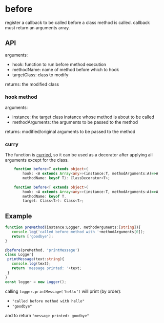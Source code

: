 # before
register a callback to be called before a class method is called. callback must return an arguments array.

## API

arguments:
- hook: function to run before method execution
- methodName: name of method before which to hook
- targetClass: class to modify

returns: the modified class

### hook method

arguments:
- instance: the target class instance whose method is about to be called
- methodArguments: the arguments to be passed to the method

returns: modified/original arguments to be passed to the method

### curry
The function is [curried](https://lodash.com/docs#curry), so it can be used as a decorator after applying all arguments except for the class.

```ts
    function before<T extends object>(
        hook: <A extends Array<any>>(instance:T, methodArguments:A)=>A, 
        methodName: keyof T): ClassDecorator<T>;
 
    function before<T extends object>(
        hook: <A extends Array<any>>(instance:T, methodArguments:A)=>A, 
        methodName: keyof T, 
        target: Class<T>): Class<T>;
 ```

## Example

 ```ts
function preMethod(instance:Logger, methodArguments:[string]){
    console.log('called before method with '+methodArguments[0]);
    return ['goodbye'];
}
  
@before(preMethod, 'printMessage')
class Logger{
  printMessage(text:string){
    console.log(text);
    return 'message printed: '+text;
  }
}
const logger = new Logger();
```
calling `logger.printMessage('hello')` will print (by order):
 - `"called before method with hello"`
 - `"goodbye"`
 
and to return `"message printed: goodbye"`
